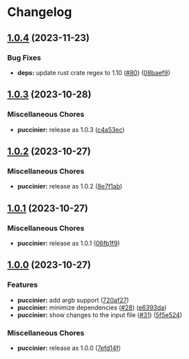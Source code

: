# Changelog

## [1.0.4](https://github.com/catppuccin/toolbox/compare/puccinier-v1.0.3...puccinier-v1.0.4) (2023-11-23)


### Bug Fixes

* **deps:** update rust crate regex to 1.10 ([#80](https://github.com/catppuccin/toolbox/issues/80)) ([08baef9](https://github.com/catppuccin/toolbox/commit/08baef927460fbd654c863763fb48a8d46da394b))

## [1.0.3](https://github.com/catppuccin/toolbox/compare/puccinier-v1.0.2...puccinier-v1.0.3) (2023-10-28)


### Miscellaneous Chores

* **puccinier:** release as 1.0.3 ([c4a53ec](https://github.com/catppuccin/toolbox/commit/c4a53ece7502a69e8b91431b8ad97cde335f78f9))

## [1.0.2](https://github.com/catppuccin/toolbox/compare/puccinier-v1.0.1...puccinier-v1.0.2) (2023-10-27)


### Miscellaneous Chores

* **puccinier:** release as 1.0.2 ([8e7f1ab](https://github.com/catppuccin/toolbox/commit/8e7f1abecb278227a1e9240d928ef8bffd5bcf09))

## [1.0.1](https://github.com/catppuccin/toolbox/compare/puccinier-v1.0.0...puccinier-v1.0.1) (2023-10-27)


### Miscellaneous Chores

* **puccinier:** release as 1.0.1 ([06fb1f9](https://github.com/catppuccin/toolbox/commit/06fb1f9200228dd3591e14e4edb8196a45a01bbb))

## [1.0.0](https://github.com/catppuccin/toolbox/compare/puccinier-v0.2.0...puccinier-v1.0.0) (2023-10-27)


### Features

* **puccinier:** add argb support ([720af27](https://github.com/catppuccin/toolbox/commit/720af27fa4129aa4bde98214e035ca9761ac26b7))
* **puccinier:** minimize dependencies ([#28](https://github.com/catppuccin/toolbox/issues/28)) ([e6393da](https://github.com/catppuccin/toolbox/commit/e6393da4324c36ec61e786d33e032763361db647))
* **puccinier:** show changes to the input file ([#31](https://github.com/catppuccin/toolbox/issues/31)) ([5f5e524](https://github.com/catppuccin/toolbox/commit/5f5e52424ed3480391bae9fbecd702d3c8745ac0))


### Miscellaneous Chores

* **puccinier:** release as 1.0.0 ([7efd14f](https://github.com/catppuccin/toolbox/commit/7efd14f15297024106bdd6a24fb9fefded559d5e))
